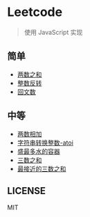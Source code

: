 # Leetcode

> 使用 JavaScript 实现

## 简单

- [两数之和](./1.两数之和.js)
- [整数反转](./7.整数反转.js)
- [回文数](./9.回文数.js)

## 中等

- [两数相加](./2.两数相加.js)
- [字符串转换整数-atoi](./8.字符串转换整数-atoi.js)
- [盛最多水的容器](./11.盛最多水的容器.js)
- [三数之和](./15.三数之和.js)
- [最接近的三数之和](./16.最接近的三数之和.js)

## LICENSE

MIT
